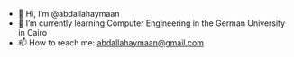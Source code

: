 - 👋 Hi, I’m @abdallahaymaan
- 🌱 I’m currently learning Computer Engineering in the German University in Cairo
- 📫 How to reach me: abdallahaymaan@gmail.com

<!---
abdallahaymaan/abdallahaymaan is a ✨ special ✨ repository because its `README.md` (this file) appears on your GitHub profile.
You can click the Preview link to take a look at your changes.
--->
